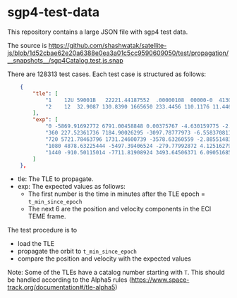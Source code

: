 # sgp4-test-data

This repository contains a large JSON file with sgp4 test data.

The source is https://github.com/shashwatak/satellite-js/blob/1d52cbae62e20a6388e0ea3a01c5cc9590609050/test/propagation/__snapshots__/sgp4Catalog.test.js.snap

There are 128313 test cases. Each test case is structured as follows:

```json
    {
        "tle": [
            "1    12U 59001B   22221.44187552  .00000108  00000-0  41309-4 0  9993",
            "2    12  32.9087 130.8390 1665650 233.4456 110.1176 11.44690528612279"
        ],
        "exp": [
            "0 -5869.91692772 6791.00458848 0.00375767 -4.630159775 -2.765404942 3.438942315",
            "360 227.52361736 7184.90026295 -3097.78777973 -6.558370811 2.422818275 2.247491926",
            "720 5721.78463796 1731.24600739 -3578.63260559 -2.885514837 7.458268123 -1.594529993",
            "1080 4878.63225444 -5497.39406524 -279.77992872 4.125162794 5.122964578 -4.15046689",
            "1440 -910.50115014 -7711.81908924 3493.64506371 6.090516856 -0.775240884 -2.830398977"
        ]
    },
```

- tle: The TLE to propagate.
- exp: The expected values as follows:
  - The first number is the time in minutes after the TLE epoch = `t_min_since_epoch`
  - The next 6 are the position and velocity components in the ECI TEME frame.

The test procedure is to
- load the TLE
- propagate the orbit to `t_min_since_epoch`
- compare the position and velocity with the expected values

Note: Some of the TLEs have a catalog number starting with `T`. This should be handled according to the Alpha5 rules (https://www.space-track.org/documentation#/tle-alpha5)
